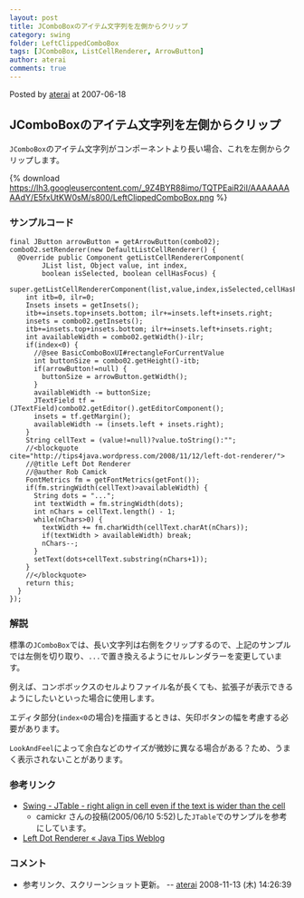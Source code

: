 ```yaml
---
layout: post
title: JComboBoxのアイテム文字列を左側からクリップ
category: swing
folder: LeftClippedComboBox
tags: [JComboBox, ListCellRenderer, ArrowButton]
author: aterai
comments: true
---
```


Posted by [aterai](http://terai.xrea.jp/aterai.html) at 2007-06-18

## JComboBoxのアイテム文字列を左側からクリップ
`JComboBox`のアイテム文字列がコンポーネントより長い場合、これを左側からクリップします。

{% download https://lh3.googleusercontent.com/_9Z4BYR88imo/TQTPEaiR2iI/AAAAAAAAAdY/E5fxUtKW0sM/s800/LeftClippedComboBox.png %}

### サンプルコード
<pre class="prettyprint"><code>final JButton arrowButton = getArrowButton(combo02);
combo02.setRenderer(new DefaultListCellRenderer() {
  @Override public Component getListCellRendererComponent(
        JList list, Object value, int index,
        boolean isSelected, boolean cellHasFocus) {
    super.getListCellRendererComponent(list,value,index,isSelected,cellHasFocus);
    int itb=0, ilr=0;
    Insets insets = getInsets();
    itb+=insets.top+insets.bottom; ilr+=insets.left+insets.right;
    insets = combo02.getInsets();
    itb+=insets.top+insets.bottom; ilr+=insets.left+insets.right;
    int availableWidth = combo02.getWidth()-ilr;
    if(index&lt;0) {
      //@see BasicComboBoxUI#rectangleForCurrentValue
      int buttonSize = combo02.getHeight()-itb;
      if(arrowButton!=null) {
        buttonSize = arrowButton.getWidth();
      }
      availableWidth -= buttonSize;
      JTextField tf = (JTextField)combo02.getEditor().getEditorComponent();
      insets = tf.getMargin();
      availableWidth -= (insets.left + insets.right);
    }
    String cellText = (value!=null)?value.toString():"";
    //&lt;blockquote cite="http://tips4java.wordpress.com/2008/11/12/left-dot-renderer/"&gt;
    //@title Left Dot Renderer
    //@auther Rob Camick
    FontMetrics fm = getFontMetrics(getFont());
    if(fm.stringWidth(cellText)&gt;availableWidth) {
      String dots = "...";
      int textWidth = fm.stringWidth(dots);
      int nChars = cellText.length() - 1;
      while(nChars&gt;0) {
        textWidth += fm.charWidth(cellText.charAt(nChars));
        if(textWidth &gt; availableWidth) break;
        nChars--;
      }
      setText(dots+cellText.substring(nChars+1));
    }
    //&lt;/blockquote&gt;
    return this;
  }
});
</code></pre>

### 解説
標準の`JComboBox`では、長い文字列は右側をクリップするので、上記のサンプルでは左側を切り取り、`...`で置き換えるようにセルレンダラーを変更しています。

例えば、コンボボックスのセルよりファイル名が長くても、拡張子が表示できるようにしたいといった場合に使用します。

エディタ部分(`index<0`の場合)を描画するときは、矢印ボタンの幅を考慮する必要があります。

`LookAndFeel`によって余白などのサイズが微妙に異なる場合がある？ため、うまく表示されないことがあります。

### 参考リンク
- [Swing - JTable - right align in cell even if the text is wider than the cell](https://forums.oracle.com/thread/1389543)
    - camickr さんの投稿(2005/06/10 5:52)した`JTable`でのサンプルを参考にしています。
- [Left Dot Renderer « Java Tips Weblog](http://tips4java.wordpress.com/2008/11/12/left-dot-renderer/)

<!-- dummy comment line for breaking list -->

### コメント
- 参考リンク、スクリーンショット更新。 -- [aterai](http://terai.xrea.jp/aterai.html) 2008-11-13 (木) 14:26:39

<!-- dummy comment line for breaking list -->

